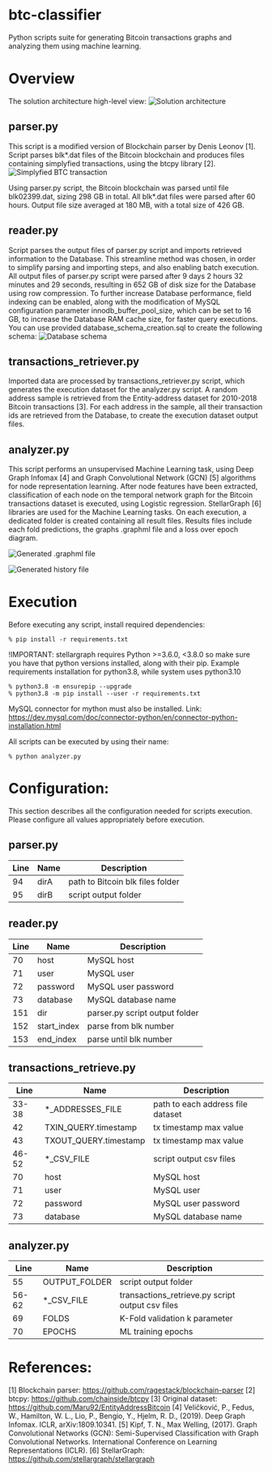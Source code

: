 # btc-classifier
Python scripts suite for generating Bitcoin transactions graphs and analyzing them using machine learning.

# Overview
The solution architecture high-level view:
![Solution architecture](https://github.com/aggstam/btc-classifier/blob/main/images/Solution%20Architecture.png)

## parser.py 
This script is a modified version of Blockchain parser by Denis Leonov [1].
Script parses blk*.dat files of the Bitcoin blockchain and produces files containing simplyfied transactions,
using the btcpy library [2].
![Simplyfied BTC transaction](https://github.com/aggstam/btc-classifier/blob/main/images/Simplified_Bitcoin_Transaction_Example_corrected.png)

Using parser.py script, the Bitcoin blockchain was parsed until file blk02399.dat, sizing 298 GB in total. 
All blk*.dat files were parsed after 60 hours. 
Output file size averaged at 180 MB, with a total size of 426 GB.

## reader.py
Script parses the output files of parser.py script and imports retrieved information to the Database.
This streamline method was chosen, in order to simplify parsing and importing steps, and also enabling batch execution.
All output files of parser.py script were parsed after 9 days 2 hours 32 minutes and 29 seconds, 
resulting in 652 GB of disk size for the Database using row compression.
To further increase Database performance, field indexing can be enabled,
along with the modification of MySQL configuration parameter innodb_buffer_pool_size,
which can be set to 16 GB, to increase the Database RAM cache size, for faster query executions.
You can use provided database_schema_creation.sql to create the following schema:
![Database schema](https://github.com/aggstam/btc-classifier/blob/main/images/Database_Schema.png)

## transactions_retriever.py
Imported data are processed by transactions_retriever.py script, which generates the execution dataset for the analyzer.py script.
A random address sample is retrieved from the Entity-address dataset for 2010-2018 Bitcoin transactions [3].
For each address in the sample, all their transaction ids are retrieved from the Database, to create the execution dataset output files.

## analyzer.py
This script performs an unsupervised Machine Learning task, 
using Deep Graph Infomax [4] and Graph Convolutional Network (GCN) [5] algorithms for node representation learning.
After node features have been extracted, classification of each node on the temporal network graph
for the Bitcoin transactions dataset is executed, using Logistic regression.
StellarGraph [6] libraries are used for the Machine Learning tasks.
On each execution, a dedicated folder is created containing all result files.
Results files include each fold predictions, the graphs .graphml file and a loss over epoch diagram.

![Generated .graphml file](https://github.com/aggstam/btc-classifier/blob/main/images/analyzer_generate_graph_example.png)

![Generated history file](https://github.com/aggstam/btc-classifier/blob/main/images/analyzer_deep_graph_infomax_plot.png)

# Execution
Before executing any script, install required dependencies:
```
% pip install -r requirements.txt
```

!IMPORTANT: 
stellargraph requires Python >=3.6.0, <3.8.0 so make sure you have that python versions installed, along with their pip.
Example requirements installation for python3.8, while system uses python3.10
```
% python3.8 -m ensurepip --upgrade
% python3.8 -m pip install --user -r requirements.txt
```
MySQL connector for mython must also be installed.
Link: https://dev.mysql.com/doc/connector-python/en/connector-python-installation.html

All scripts can be executed by using their name:
```
% python analyzer.py
```

# Configuration:
This section describes all the configuration needed for scripts execution.
Please configure all values appropriately before execution.

## parser.py
| Line | Name | Description                      |
|------|------|----------------------------------|
|  94  | dirA | path to Bitcoin blk files folder |
|  95  | dirB | script output folder             |

## reader.py
| Line | Name        | Description                    |
|------|-------------|--------------------------------|
|  70  | host        | MySQL host                     |
|  71  | user        | MySQL user                     |
|  72  | password    | MySQL user password            |
|  73  | database    | MySQL database name            |
| 151  | dir         | parser.py script output folder |
| 152  | start_index | parse from blk number          |
| 153  | end_index   | parse until blk number         |

## transactions_retrieve.py
| Line  | Name                  | Description                       |
|-------|-----------------------|-----------------------------------|
| 33-38 | *_ADDRESSES_FILE      | path to each address file dataset |
|  42   | TXIN_QUERY.timestamp  | tx timestamp max value            |
|  43   | TXOUT_QUERY.timestamp | tx timestamp max value            |
| 46-52 | *_CSV_FILE            | script output csv files           |
|  70   | host                  | MySQL host                        |
|  71   | user                  | MySQL user                        |
|  72   | password              | MySQL user password               |
|  73   | database              | MySQL database name               |

## analyzer.py
| Line  | Name          | Description                                      |
|-------|---------------|--------------------------------------------------|
|  55   | OUTPUT_FOLDER | script output folder                             |
| 56-62 | *_CSV_FILE    | transactions_retrieve.py script output csv files |
|  69   | FOLDS         | K-Fold validation k parameter                    |
|  70   | EPOCHS        | ML training epochs                               |

# References:
[1] Blockchain parser: https://github.com/ragestack/blockchain-parser
[2] btcpy: https://github.com/chainside/btcpy
[3] Original dataset: https://github.com/Maru92/EntityAddressBitcoin
[4] Veličković, P., Fedus, W., Hamilton, W. L., Lio, P., Bengio, Y., Hjelm, R. D., (2019). Deep Graph Infomax. ICLR, arXiv:1809.10341.
[5] Kipf, T. N., Max Welling, (2017). Graph Convolutional Networks (GCN): Semi-Supervised Classification with Graph Convolutional Networks. International Conference on Learning Representations (ICLR).
[6] StellarGraph: https://github.com/stellargraph/stellargraph
